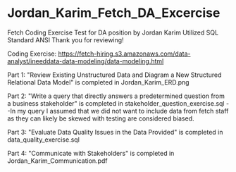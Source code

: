 # Jordan_Karim_Fetch_DA_Excercise
Fetch Coding Exercise Test for DA position by Jordan Karim
Utilized SQL Standard ANSI
Thank you for reviewing!

Coding Exercise: https://fetch-hiring.s3.amazonaws.com/data-analyst/ineeddata-data-modeling/data-modeling.html

Part 1: "Review Existing Unstructured Data and Diagram a New Structured Relational Data Model" is completed in Jordan_Karim_ERD.png

Part 2: "Write a query that directly answers a predetermined question from a business stakeholder" is completed in stakeholder_question_exercise.sql
--In my query I assumed that we did not want to include data from fetch staff as they can likely be skewed with testing are considered biased.

Part 3: "Evaluate Data Quality Issues in the Data Provided" is completed in data_quality_exercise.sql

Part 4: "Communicate with Stakeholders" is completed in Jordan_Karim_Communication.pdf
